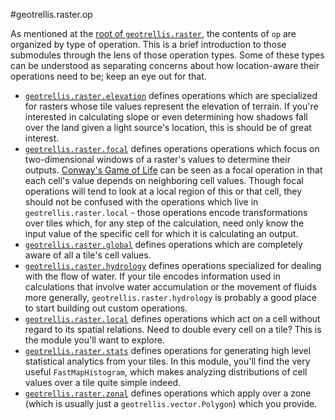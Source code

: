 #geotrellis.raster.op

As mentioned at the [root of `geotrellis.raster`](..), the contents of `op` are organized by type of operation. This is a brief introduction to those submodules through the lens of those operation types. Some of these types can be understood as separating concerns about how location-aware their operations need to be; keep an eye out for that.

- [`geotrellis.raster.elevation`](./elevation) defines operations which are specialized for rasters whose tile values represent the elevation of terrain. If you're interested in calculating slope or even determining how shadows fall over the land given a light source's location, this is should be of great interest.
- [`geotrellis.raster.focal`](./focal) defines operations operations which focus on two-dimensional windows of a raster's values to determine their outputs. [Conway's Game of Life](http://en.wikipedia.org/wiki/Conway%27s_Game_of_Life) can be seen as a focal operation in that each cell's value depends on neighboring cell values. Though focal operations will tend to look at a local region of this or that cell, they should not be confused with the operations which live in `geotrellis.raster.local` - those operations encode transformations over tiles which, for any step of the calculation, need only know the input value of the specific cell for which it is calculating an output.
- [`geotrellis.raster.global`](./global) defines operations which are completely aware of all a tile's cell values.
- [`geotrellis.raster.hydrology`](./hydrology) defines operations specialized for dealing with the flow of water. If your tile encodes information used in calculations that involve water accumulation or the movement of fluids more generally, `geotrellis.raster.hydrology` is probably a good place to start building out custom operations.
- [`geotrellis.raster.local`](./local) defines operations which act on a cell without regard to its spatial relations. Need to double every cell on a tile? This is the module you'll want to explore.
- [`geotrellis.raster.stats`](./stats) defines operations for generating high level statistical analytics from your tiles. In this module, you'll find the very useful `FastMapHistogram`, which makes analyzing distributions of cell values over a tile quite simple indeed.
- [`geotrellis.raster.zonal`](./zonal) defines operations which apply over a zone (which is usually just a `geotrellis.vector.Polygon`) which you provide.